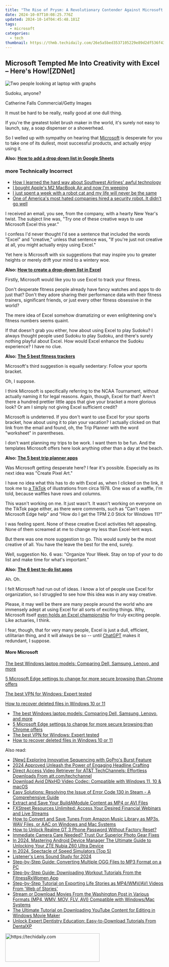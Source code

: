 ```yaml
---
title: "The Rise of Prysm: A Revolutionary Contender Against Microsoft Teams & Zoom, with Lip-Reading Capabilities"
date: 2024-10-07T10:08:25.776Z
updated: 2024-10-14T04:45:48.181Z
tags:
  - microsoft
categories:
  - tech
thumbnail: https://thmb.techidaily.com/26e5a5bed3537105229e89d2df536f43cfadace1d3a287d0f50c6226ff3d146f.png
---
```


## Microsoft Tempted Me Into Creativity with Excel – Here's How![ZDNet]

![Two people looking at laptop with graphs](https://www.zdnet.com/a/img/resize/eafd1a387bb7e6b0265f3284c302e0f46ce07339/2023/02/03/af3b58e0-11c8-4c69-a84b-e91c7dc510eb/gettyimages-1441723112.jpg?auto=webp&width=1280)

Sudoku, anyone?

Catherine Falls Commercial/Getty Images

It must be hard to be really, really good at one dull thing.

If you're the greatest toilet brush maker in the world, it's surely not easy to launch, say, a soap dispenser or a showerhead.

So I welled up with sympathy on hearing that [Microsoft](https://www.zdnet.com/home-and-office/work-life/microsoft-teams-premium-is-getting-a-gpt-boost-via-openai/) is desperate for you to take one of its dullest, most successful products, and actually enjoy using it.

**Also:** [**How to add a drop down list in Google Sheets**](https://www.zdnet.com/home-and-office/work-life/how-to-add-a-drop-down-list-in-google-sheets/)

### more Technically Incorrect

* [How I learned the hard way about Southwest Airlines' awful technology](https://www.zdnet.com/article/how-i-learned-the-hard-way-about-southwest-airlines-awful-technology/)
* [I bought Apple's M2 MacBook Air and now I'm weeping](https://www.zdnet.com/article/i-bought-apples-m2-macbook-air-and-now-im-weeping/)
* [I just spent a week with a robot cat and my life will never be the same](https://www.zdnet.com/article/i-just-spent-a-week-with-a-robot-cat-and-my-life-will-never-be-the-same/)
* [One of America's most hated companies hired a security robot. It didn't go well](https://www.zdnet.com/article/one-of-americas-most-hated-companies-hired-a-security-robot-it-didnt-go-well/)

I received an email, you see, from the company, with a hearty New Year's twist. The subject line was, "Try one of these creative ways to use Microsoft Excel this year." 

I confess I'd never thought I'd see a sentence that included the words "Excel" and "creative," unless that sentence was, "If you're just not creative at all, you might actually enjoy using Excel." 

Yet here is Microsoft with six suggestions that may inspire you to greater heights or merely drift your mind to a wintery woe.

**Also:** [**How to create a drop-down list in Excel**](https://www.zdnet.com/home-and-office/work-life/how-to-create-a-drop-down-list-in-excel/)

Firstly, Microsoft would like you to use Excel to track your fitness. 

Don't desperate fitness people already have fancy watches and apps to do just that? Don't they adore sharing their performance data with their fitness trainers, significant friends, or just every other fitness obsessive in the world? 

The mere idea of Excel somehow dramatizing or even enlightening one's fitness numbers seems quaint.

If that doesn't grab you either, how about using Excel to play Sudoku? I always thought people used Sudoku to play Sudoku, and there's surely nothing playful about Excel. How would Excel enhance the Sudoku experience? I have no clue.

**Also:** [**The 5 best fitness trackers**](https://www.zdnet.com/article/best-fitness-tracker/) 

Microsoft's third suggestion is equally sedentary: Follow your sports bracket.

Oh, I suppose. 

I think Microsoft is specifically referring to the NCAA Tournament, without actually naming it for legal reasons. Again, though, Excel for that? Aren't there a hundred prettier little apps that give your bracket a more glorious look? Or am I simply not giving Excel sufficient credit?

Microsoft is undeterred. If you don't want to use Excel for your sports bracket, how about using it to plan your vacation? I actually clicked on that link from the email and found, oh, the Trip Planner with the word "worksheet" in parentheses. 

I don't want planning my trips to be work. I want them to be fun. And the templates Microsoft offers here look anything other than a day at the beach.

**Also:** [**The 5 best trip planner apps**](https://www.zdnet.com/article/best-trip-planner-app/)

Was Microsoft getting desperate here? I fear it's possible. Especially as its next idea was "Create Pixel Art." 

I have no idea what this has to do with Excel as, when I clicked on the link, it took me to [a TikTok](https://www.tiktok.com/@microsoft365/video/7017812421733633285?ocid=cmm50bixyyq) of illustrations from circa 1978\. One was of a waffle, I'm told, because waffles have rows and columns. 

This wasn't working on me. It just wasn't. It wasn't working on everyone on the TikTok page either, as there were comments, such as "Can't open Microsoft Edge help" and "How do I get the TPM 2.0 Stick for Windows 11?"

I was feeling spent. None of these creative Excel activities felt appealing. None of them screamed at me to change my less than Excel-lent ways.

But there was one more suggestion to go. This would surely be the most creative of all. You have the leave the best for the end, surely.

Well, suggestion No. 6 was: "Organize Your Week. Stay on top of your to do list and make time for what's important."

**Also:** [**The 6 best to-do list apps**](https://www.zdnet.com/home-and-office/work-life/best-to-do-list-app/)

Ah. Oh.

I felt Microsoft had run out of ideas. I know a lot of people use Excel for organization, so I struggled to see how this idea was in any way creative.

Please, it may well be there are many people around the world who are immensely adept at using Excel for all sorts of exciting things. Why, Microsoft itself [even holds an Excel championship](https://www.zdnet.com/article/i-just-watched-microsoft-try-to-make-excel-exciting-recovery-wont-be-easy/) for truly exciting people. Like actuaries, I think.

I fear, though, that for very many people, Excel is just a dull, efficient, utilitarian thing, and it will always be so -- until [ChatGPT](https://www.zdnet.com/article/chatgpts-next-big-challenge-helping-microsoft-to-challenge-google-search/) makes it redundant, I suppose.

#### More Microsoft

[The best Windows laptop models: Comparing Dell, Samsung, Lenovo, and more](https://www.zdnet.com/article/best-windows-laptop/ "The best Windows laptop models: Comparing Dell, Samsung, Lenovo, and more")

[5 Microsoft Edge settings to change for more secure browsing than Chrome offers](https://www.zdnet.com/article/5-microsoft-edge-settings-to-change-for-more-secure-browsing-than-chrome-offers/ "5 Microsoft Edge settings to change for more secure browsing than Chrome offers")

[The best VPN for Windows: Expert tested](https://www.zdnet.com/article/best-vpn-for-windows-pc/ "The best VPN for Windows: Expert tested")

[How to recover deleted files in Windows 10 or 11](https://www.zdnet.com/article/how-to-recover-deleted-files-in-windows-10-or-11/ "How to recover deleted files in Windows 10 or 11")

* [The best Windows laptop models: Comparing Dell, Samsung, Lenovo, and more](https://www.zdnet.com/article/best-windows-laptop/ "The best Windows laptop models: Comparing Dell, Samsung, Lenovo, and more")
* [5 Microsoft Edge settings to change for more secure browsing than Chrome offers](https://www.zdnet.com/article/5-microsoft-edge-settings-to-change-for-more-secure-browsing-than-chrome-offers/ "5 Microsoft Edge settings to change for more secure browsing than Chrome offers")
* [The best VPN for Windows: Expert tested](https://www.zdnet.com/article/best-vpn-for-windows-pc/ "The best VPN for Windows: Expert tested")
* [How to recover deleted files in Windows 10 or 11](https://www.zdnet.com/article/how-to-recover-deleted-files-in-windows-10-or-11/ "How to recover deleted files in Windows 10 or 11")

<ins class="adsbygoogle"
     style="display:block"
     data-ad-format="autorelaxed"
     data-ad-client="ca-pub-7571918770474297"
     data-ad-slot="1223367746"></ins>

<ins class="adsbygoogle"
     style="display:block"
     data-ad-client="ca-pub-7571918770474297"
     data-ad-slot="8358498916"
     data-ad-format="auto"
     data-full-width-responsive="true"></ins>

<span class="atpl-alsoreadstyle">Also read:</span>
<div><ul>
<li><a href="https://some-techniques.techidaily.com/new-exploring-innovative-sequencing-with-gopros-burst-feature/"><u>[New] Exploring Innovative Sequencing with GoPro's Burst Feature</u></a></li>
<li><a href="https://some-approaches.techidaily.com/2024-approved-unleash-the-power-of-engaging-headline-crafting/"><u>2024 Approved Unleash the Power of Engaging Headline Crafting</u></a></li>
<li><a href="https://win-wonderful.techidaily.com/direct-access-video-retriever-for-atandt-techchannels-effortless-downloads-from-attcomtechchannel/"><u>Direct Access Video Retriever for AT&T TechChannels: Effortless Downloads From att.com/techchannel</u></a></li>
<li><a href="https://some-approaches.techidaily.com/download-avid-dnxhd-video-codec-compatible-with-windows-11-10-and-macos/"><u>Download Avid DNxHD Video Codec: Compatible with Windows 11, 10 & macOS</u></a></li>
<li><a href="https://win-solutions.techidaily.com/easy-solutions-resolving-the-issue-of-error-code-130-in-steam-a-comprehensive-guide/"><u>Easy Solutions: Resolving the Issue of Error Code 130 in Steam - A Comprehensive Guide</u></a></li>
<li><a href="https://win-wonderful.techidaily.com/extract-and-save-your-buildamodule-content-as-mp4-or-avi-files/"><u>Extract and Save Your BuildAModule Content as MP4 or AVI Files</u></a></li>
<li><a href="https://win-wonderful.techidaily.com/fxstreet-resources-unlimited-access-your-desired-financial-webinars-and-live-streams/"><u>FXStreet Resources Unlimited: Access Your Desired Financial Webinars and Live Streams</u></a></li>
<li><a href="https://win-wonderful.techidaily.com/how-to-convert-and-save-tunes-from-amazon-music-library-as-mp3s-wav-files-or-aac-on-windows-and-mac-systems/"><u>How to Convert and Save Tunes From Amazon Music Library as MP3s, WAV Files, or AAC on Windows and Mac Systems</u></a></li>
<li><a href="https://easy-unlock-android.techidaily.com/how-to-unlock-realme-gt-3-phone-password-without-factory-reset-by-drfone-android/"><u>How to Unlock Realme GT 3 Phone Password Without Factory Reset?</u></a></li>
<li><a href="https://data-safeguard.techidaily.com/1721268220068-immediate-camera-care-needed-trust-our-superior-photo-gear-fixes/"><u>Immediate Camera Care Needed? Trust Our Superior Photo Gear Fixes</u></a></li>
<li><a href="https://unlock-android.techidaily.com/in-2024-mastering-android-device-manager-the-ultimate-guide-to-unlocking-your-zte-nubia-z60-ultra-device-by-drfone-android/"><u>In 2024, Mastering Android Device Manager The Ultimate Guide to Unlocking Your ZTE Nubia Z60 Ultra Device</u></a></li>
<li><a href="https://video-capture.techidaily.com/in-2024-spectacle-of-speed-simulators-top-5/"><u>In 2024, Spectacle of Speed Simulators (Top 5)</u></a></li>
<li><a href="https://screen-capture.techidaily.com/listeners-lens-sound-study-for-2024/"><u>Listener's Lens Sound Study for 2024</u></a></li>
<li><a href="https://some-knowledge.techidaily.com/step-by-step-guide-converting-multiple-ogg-files-to-mp3-format-on-a-pc/"><u>Step-by-Step Guide: Converting Multiple OGG Files to MP3 Format on a PC</u></a></li>
<li><a href="https://win-wonderful.techidaily.com/step-by-step-guide-downloading-workout-tutorials-from-the-fitnessrxwomen-app/"><u>Step-by-Step Guide: Downloading Workout Tutorials From the FitnessRxWomen App</u></a></li>
<li><a href="https://win-wonderful.techidaily.com/step-by-step-tutorial-on-exporting-life-stories-as-mp4wmvavi-videos-from-web-of-stories/"><u>Step-by-Step Tutorial on Exporting Life Stories as MP4/WMV/AVI Videos From 'Web of Stories'</u></a></li>
<li><a href="https://win-wonderful.techidaily.com/stream-or-download-movies-from-the-washington-post-in-various-formats-mp4-wmv-mov-flv-avi-compatible-with-windowsmac-systems/"><u>Stream or Download Movies From the Washington Post in Various Formats (MP4, WMV, MOV, FLV, AVI) Compatible with Windows/Mac Systems</u></a></li>
<li><a href="https://win-wonderful.techidaily.com/the-ultimate-tutorial-on-downloading-youtube-content-for-editing-in-windows-movie-maker/"><u>The Ultimate Tutorial on Downloading YouTube Content for Editing in Windows Movie Maker</u></a></li>
<li><a href="https://win-wonderful.techidaily.com/unlock-expert-dentistry-education-easy-to-download-tutorials-from-dentalxp/"><u>Unlock Expert Dentistry Education: Easy-to-Download Tutorials From DentalXP</u></a></li>
</ul></div>

<!-- affiliate ads begin -->
<a href="https://aligracehair.sjv.io/c/5597632/2016143/19272" target="_top" id="2016143">
  <img src="//a.impactradius-go.com/display-ad/19272-2016143" border="0" alt="https://techidaily.com" width="300" height="90"/>
</a>
<img height="0" width="0" src="https://aligracehair.sjv.io/i/5597632/2016143/19272" style="position:absolute;visibility:hidden;" border="0" />
<!-- affiliate ads end -->

